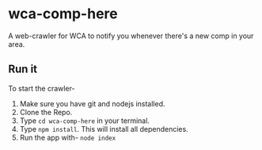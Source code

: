# wca-comp-here
 A web-crawler for WCA to notify you whenever there's a new comp in your area.
 
 ## Run it
 To start the crawler-
 1. Make sure you have git and nodejs installed.
 2. Clone the Repo.
 3. Type `cd wca-comp-here` in your terminal.
 4. Type `npm install`. This will install all dependencies.
 5. Run the app with- `node index`
